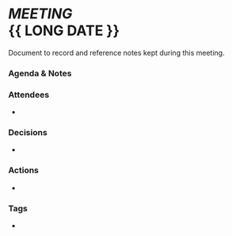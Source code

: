 # _MEETING_ <br/> {{ LONG DATE }}
Document to record and reference notes kept during this meeting.

### Agenda & Notes


### Attendees
- 

### Decisions
- 

### Actions
- 

### Tags
- 
